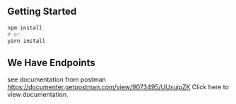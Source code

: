 ## Getting Started

```bash
npm install
# or
yarn install
```

## We Have Endpoints 

see documentation from postman https://documenter.getpostman.com/view/9073495/UUxuipZK Click here to view documentation.
